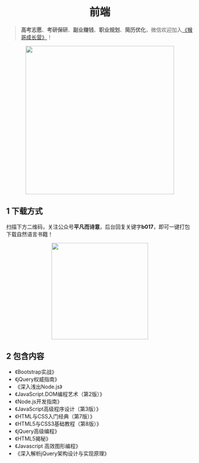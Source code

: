<h1 align="center">前端</h1>

> **高考志愿**、**考研保研**、**副业赚钱**、**职业规划**、**简历优化**，微信欢迎加入[《猴哥成长营》](https://www.yuque.com/jackpop/ulig5a/srnochggbsa2eltw?singleDoc#)！

<p align="center">
    <img src="https://s11.ax1x.com/2023/12/23/pi7qxU0.md.jpg" height="400"></img>
</p>

## 1 下载方式

扫描下方二维码，关注公众号**平凡而诗意**，后台回复关键字**b017**，即可一键打包下载自然语言书籍！

<p align="center">
    <img src="https://s1.ax1x.com/2022/07/10/jsCAdH.jpg" width="260" height="260"></img>
</p>

## 2 包含内容

- 《Bootstrap实战》
- 《jQuery权威指南》
- 《深入浅出Node.js》
- 《JavaScript.DOM编程艺术（第2版）》
- 《Node.js开发指南》
- 《JavaScript高级程序设计（第3版）》
- 《HTML与CSS入门经典（第7版）》
- 《HTML5与CSS3基础教程（第8版）》
- 《jQuery高级编程》
- 《HTML5揭秘》
- 《Javascript 高效图形编程》
- 《深入解析jQuery架构设计与实现原理》